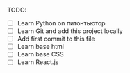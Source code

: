 TODO:

- [ ] Learn Python on питонтьютор
- [ ] Learn Git and add this project locally
- [ ] Add first commit to this file
- [ ] Learn base html
- [ ] Learn base CSS
- [ ] Learn React.js
